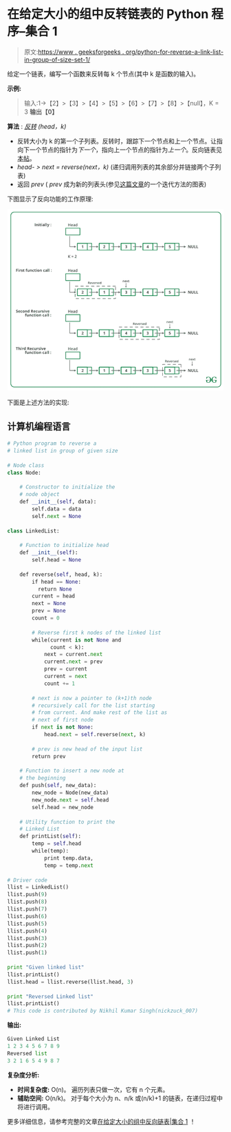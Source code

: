 # 在给定大小的组中反转链表的 Python 程序–集合 1

> 原文:[https://www . geeksforgeeks . org/python-for-reverse-a-link-list-in-group-of-size-set-1/](https://www.geeksforgeeks.org/python-program-for-reversing-a-linked-list-in-groups-of-given-size-set-1/)

给定一个链表，编写一个函数来反转每 k 个节点(其中 k 是函数的输入)。

**示例:**

> 输入:1->【2】>【3】>【4】>【5】>【6】>【7】>【8】>【null】，K = 3
> **输出【0】**

**算法** : [*反转*](https://www.geeksforgeeks.org/reverse-a-linked-list/) *(head，k)*

*   反转大小为 k 的第一个子列表。反转时，跟踪下一个节点和上一个节点。让指向下一个节点的指针为*下一个*，指向上一个节点的指针为*上一个*。反向链表见[本帖](https://www.geeksforgeeks.org/reverse-a-linked-list/)。
*   *head- > next = reverse(next，k)* (递归调用列表的其余部分并链接两个子列表)
*   返回 *prev* ( *prev* 成为新的列表头(参见[这篇文章](https://www.geeksforgeeks.org/reverse-a-linked-list/)的一个迭代方法的图表)

下图显示了反向功能的工作原理:

![](img/3f1748b21788d25062bb837e8bbde98b.png)

下面是上述方法的实现:

## 计算机编程语言

```py
# Python program to reverse a 
# linked list in group of given size

# Node class
class Node:

    # Constructor to initialize the 
    # node object
    def __init__(self, data):
        self.data = data
        self.next = None

class LinkedList:

    # Function to initialize head
    def __init__(self):
        self.head = None

    def reverse(self, head, k):      
        if head == None:
          return None
        current = head
        next = None
        prev = None
        count = 0

        # Reverse first k nodes of the linked list
        while(current is not None and 
              count < k):
            next = current.next
            current.next = prev
            prev = current
            current = next
            count += 1

        # next is now a pointer to (k+1)th node
        # recursively call for the list starting
        # from current. And make rest of the list as
        # next of first node
        if next is not None:
            head.next = self.reverse(next, k)

        # prev is new head of the input list
        return prev

    # Function to insert a new node at 
    # the beginning
    def push(self, new_data):
        new_node = Node(new_data)
        new_node.next = self.head
        self.head = new_node

    # Utility function to print the 
    # Linked List
    def printList(self):
        temp = self.head
        while(temp):
            print temp.data,
            temp = temp.next

# Driver code
llist = LinkedList()
llist.push(9)
llist.push(8)
llist.push(7)
llist.push(6)
llist.push(5)
llist.push(4)
llist.push(3)
llist.push(2)
llist.push(1)

print "Given linked list"
llist.printList()
llist.head = llist.reverse(llist.head, 3)

print "Reversed Linked list"
llist.printList()
# This code is contributed by Nikhil Kumar Singh(nickzuck_007)
```

**输出:**

```py
Given Linked List
1 2 3 4 5 6 7 8 9 
Reversed list
3 2 1 6 5 4 9 8 7 
```

**复杂度分析:**

*   **时间复杂度:** O(n)。
    遍历列表只做一次，它有 n 个元素。
*   **辅助空间:** O(n/k)。
    对于每个大小为 n、n/k 或(n/k)+1 的链表，在递归过程中将进行调用。

更多详细信息，请参考完整的文章[在给定大小的组中反向链表|集合 1](https://www.geeksforgeeks.org/reverse-a-list-in-groups-of-given-size/) ！